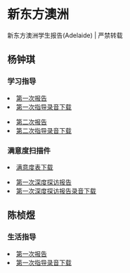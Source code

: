 # 新东方澳洲
新东方澳洲学生报告(Adelaide) | 严禁转载

## 杨钟琪
### 学习指导
<a href="https://github.com/JoeFu/xdf/blob/master/yzq/%E6%9D%A8%E9%92%9F%E6%A3%8B-%E5%85%B3%E7%88%B1%E8%AE%A1%E5%88%92%E5%AD%A6%E4%B9%A0%E6%8C%87%E5%AF%BC%E6%8A%A5%E5%91%8A.pdf"><li>第一次报告</li></a>
<a href="https://www.dropbox.com/s/jqosmom2amrpcbl/%E6%9D%A8%E9%92%9F%E7%90%AA%E6%8C%87%E5%AF%BC.m4a?dl=0"><li>第一次指导录音下载</li></a>


<a href="https://github.com/JoeFu/xdf/blob/master/%E6%9D%A8%E9%92%9F%E7%90%AA/%E6%9D%A8%E9%92%9F%E6%A3%8B-%E5%85%B3%E7%88%B1%E8%AE%A1%E5%88%92%E5%AD%A6%E4%B9%A0%E6%8C%87%E5%AF%BC%E6%8A%A5%E5%91%8A%E7%AC%AC%E4%BA%8C%E6%AC%A1.docx"><li>第二次报告</li></a>
<a href="https://www.dropbox.com/s/358xh9sgufof8im/%E6%9D%A8%E9%92%9F%E7%90%AA%E6%8C%87%E5%AF%BC2.m4a?dl=0"><li>第二次指导录音下载</li></a>

### 满意度扫描件

<a href="https://github.com/JoeFu/xdf/blob/master/%E6%9D%A8%E9%92%9F%E7%90%AA/%E5%85%B3%E7%88%B1%E8%AE%A1%E5%88%92%E6%9C%8D%E5%8A%A1%E5%BA%A6%E6%BB%A1%E6%84%8F%E8%A1%A8_%E6%9D%A8%E9%92%9F%E6%A3%8B(Sign).pdf"><li>满意度表下载</li></a>



<a href=""><li>第一次深度探访报告</li></a>
<a href="https://www.dropbox.com/s/7ouhsubtxdta717/%E6%9D%A8%E9%92%9F%E7%90%AA%E6%8C%87%E5%AF%BC.m4a?dl=0"><li>第一次深度探访报告录音下载</li></a>

## 陈桢煜
### 生活指导
<a href=""><li>第一次报告</li></a>
<a href="https://www.dropbox.com/s/pefvgczjfnb0usd/%E9%99%88%E6%A1%A2%E7%85%9C%20%E7%AC%AC%E4%B8%80%E6%AC%A1%E6%8A%A5%E5%91%8A.m4a?dl=0"><li>第一次指导录音下载</li></a>
